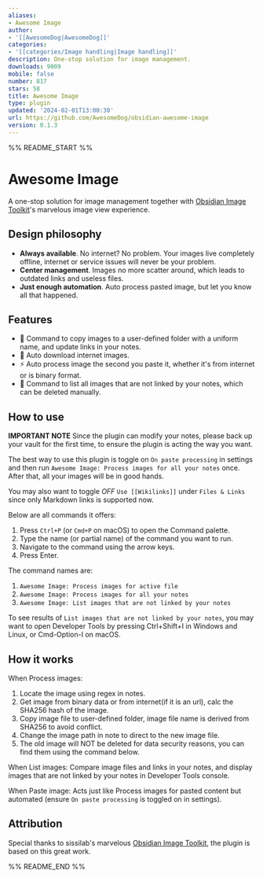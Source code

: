 ```yaml
---
aliases:
- Awesome Image
author:
- '[[AwesomeDog|AwesomeDog]]'
categories:
- '[[categories/Image handling|Image handling]]'
description: One-stop solution for image management.
downloads: 9009
mobile: false
number: 817
stars: 58
title: Awesome Image
type: plugin
updated: '2024-02-01T13:00:30'
url: https://github.com/AwesomeDog/obsidian-awesome-image
version: 0.1.3
---
```


%% README_START %%

# Awesome Image

A one-stop solution for image management together
with [Obsidian Image Toolkit](https://github.com/sissilab/obsidian-image-toolkit)'s marvelous image view experience.

## Design philosophy

- **Always available**. No internet? No problem. Your images live completely offline, internet or service issues will
  never be your problem.
- **Center management**. Images no more scatter around, which leads to outdated links and useless files.
- **Just enough automation**. Auto process pasted image, but let you know all that happened.

## Features

- 💾 Command to copy images to a user-defined folder with a uniform name, and update links in your notes.
- 🔗 Auto download internet images.
- ⚡ Auto process image the second you paste it, whether it's from internet or is binary format.
- 🔎 Command to list all images that are not linked by your notes, which can be deleted manually.

## How to use

**IMPORTANT NOTE** Since the plugin can modify your notes, please back up your vault for the first time, to ensure the
plugin is acting the way you want.

The best way to use this plugin is toggle on `On paste processing` in settings and then
run `Awesome Image: Process images for all your notes` once.
After that, all your images will be in good hands.

You may also want to toggle *OFF* `Use [[Wikilinks]]` under `Files & Links` since only Markdown links is supported now.

Below are all commands it offers:

1. Press `Ctrl+P` (or `Cmd+P` on macOS) to open the Command palette.
2. Type the name (or partial name) of the command you want to run.
3. Navigate to the command using the arrow keys.
4. Press Enter.

The command names are:

1. `Awesome Image: Process images for active file`
2. `Awesome Image: Process images for all your notes`
3. `Awesome Image: List images that are not linked by your notes`

To see results of `List images that are not linked by your notes`, you may want to open Developer Tools by pressing
Ctrl+Shift+I in Windows and Linux, or Cmd-Option-I on macOS.

## How it works

When Process images:

1. Locate the image using regex in notes.
2. Get image from binary data or from internet(if it is an url), calc the SHA256 hash of the image.
3. Copy image file to user-defined folder, image file name is derived from SHA256 to avoid conflict.
4. Change the image path in note to direct to the new image file.
5. The old image will NOT be deleted for data security reasons, you can find them using the command below.

When List images:
Compare image files and links in your notes, and display images that are not linked by your notes in Developer Tools
console.

When Paste image:
Acts just like Process images for pasted content but automated (ensure `On paste processing` is toggled on in settings).

## Attribution

Special thanks to sissilab's marvelous [Obsidian Image Toolkit](https://github.com/sissilab/obsidian-image-toolkit),
the plugin is based on this great work.


%% README_END %%